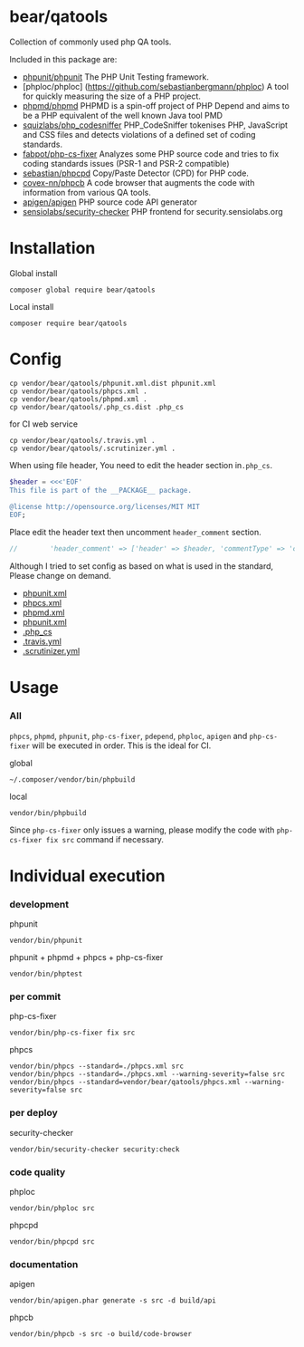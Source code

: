# bear/qatools

Collection of commonly used php QA tools.

Included in this package are:

* [phpunit/phpunit](https://github.com/sebastianbergmann/phpunit) The PHP Unit Testing framework.
* [phploc/phploc] (https://github.com/sebastianbergmann/phploc) A tool for quickly measuring the size of a PHP project.
* [phpmd/phpmd](https://github.com/phpmd/phpmd) PHPMD is a spin-off project of PHP Depend and aims to be a PHP equivalent of the well known Java tool PMD
* [squizlabs/php_codesniffer](https://github.com/squizlabs/PHP_CodeSniffer) PHP_CodeSniffer tokenises PHP, JavaScript and CSS files and detects violations of a defined set of coding standards.
* [fabpot/php-cs-fixer](https://github.com/FriendsOfPHP/PHP-CS-Fixer) Analyzes some PHP source code and tries to fix coding standards issues (PSR-1 and PSR-2 compatible)
* [sebastian/phpcpd](https://github.com/sebastianbergmann/phpcpd) Copy/Paste Detector (CPD) for PHP code.
* [covex-nn/phpcb](https://github.com/covex-nn/PHP_CodeBrowser) A code browser that augments the code with information from various QA tools.
* [apigen/apigen](https://github.com/apigen/apigen) PHP source code API generator
* [sensiolabs/security-checker](https://github.com/sensiolabs/security-checker) PHP frontend for security.sensiolabs.org

# Installation

Global install

    composer global require bear/qatools

Local install

    composer require bear/qatools

# Config

    cp vendor/bear/qatools/phpunit.xml.dist phpunit.xml 
    cp vendor/bear/qatools/phpcs.xml .
    cp vendor/bear/qatools/phpmd.xml .
    cp vendor/bear/qatools/.php_cs.dist .php_cs

for CI web service

	cp vendor/bear/qatools/.travis.yml .
	cp vendor/bear/qatools/.scrutinizer.yml .
	
When using file header, You need to edit the header section in`.php_cs`.

```php
$header = <<<'EOF'
This file is part of the __PACKAGE__ package.

@license http://opensource.org/licenses/MIT MIT
EOF;
```

Place edit the header text then uncomment `header_comment` section.

```php
//        'header_comment' => ['header' => $header, 'commentType' => 'comment', 'separate' => 'none'],
```

Although I tried to set config as based on what is used in the standard,
Please change on demand.

* [phpunit.xml](https://phpunit.de/manual/current/en/index.html)
* [phpcs.xml](https://github.com/squizlabs/PHP_CodeSniffer/wiki/Annotated-ruleset.xml)
* [phpmd.xml](https://phpmd.org/documentation/creating-a-ruleset.html)
* [phpunit.xml](https://phpunit.de/manual/current/en/index.html)
* [.php_cs](https://github.com/FriendsOfPHP/PHP-CS-Fixer)
* [.travis.yml](https://docs.travis-ci.com/user/customizing-the-build)
* [.scrutinizer.yml](https://scrutinizer-ci.com/docs/guides/php/)

# Usage

### All
`phpcs`, `phpmd`, `phpunit`,  `php-cs-fixer`, `pdepend`, `phploc`, `apigen` and `php-cs-fixer` will be executed in order. This is the ideal for CI.

global  

```
~/.composer/vendor/bin/phpbuild  
```

local

```
vendor/bin/phpbuild
```

Since `php-cs-fixer` only issues a warning, please modify the code with `php-cs-fixer fix src` command if necessary.

    
# Individual execution

    
### development

phpunit

    vendor/bin/phpunit

phpunit + phpmd + phpcs + php-cs-fixer

    vendor/bin/phptest
### per commit

php-cs-fixer

    vendor/bin/php-cs-fixer fix src

phpcs

    vendor/bin/phpcs --standard=./phpcs.xml src
    vendor/bin/phpcs --standard=./phpcs.xml --warning-severity=false src
    vendor/bin/phpcs --standard=vendor/bear/qatools/phpcs.xml --warning-severity=false src
    
### per deploy

security-checker

    vendor/bin/security-checker security:check

### code quality

phploc

    vendor/bin/phploc src
    
phpcpd    

    vendor/bin/phpcpd src

### documentation

apigen

    vendor/bin/apigen.phar generate -s src -d build/api
    
phpcb

    vendor/bin/phpcb -s src -o build/code-browser

